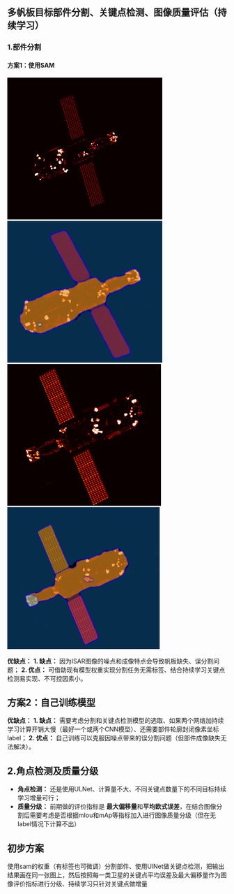 ##  多帆板目标部件分割、关键点检测、图像质量评估（持续学习）
### 1.部件分割
#### 方案1：使用SAM

![输入图片说明](/2025/2025.8.18/imgs/2.png)![输入图片说明](/2025/2025.8.18/imgs/1.png)
![输入图片说明](/2025/2025.8.18/imgs/3.png)![输入图片说明](/2025/2025.8.18/imgs/4.png)

**优缺点：** 
	**1. 缺点：** 因为ISAR图像的噪点和成像特点会导致帆板缺失、误分割问题；
	**2. 优点：** 可借助现有模型权重实现分割任务无需标签、结合持续学习关键点检测易实现、不可控因素小。

## 方案2：自己训练模型
 **优缺点：** 
 	**1. 缺点：** 需要考虑分割和关键点检测模型的选取、如果两个网络加持续学习计算开销大慢（最好一个或两个CNN模型）、还需要部件轮廓封闭像素坐标label；
 	**2. 优点：** 自己训练可以克服因噪点带来的误分割问题（但部件成像缺失无法解决）。

## 2.角点检测及质量分级

 - **角点检测：** 还是使用ULNet、计算量不大、不同关键点数量下的不同目标持续学习增量可行；
 - **质量分级：** 前期做的评价指标是 **最大偏移量**和**平均欧式误差**，在结合图像分割后需要考虑是否根据mIou和mAp等指标加入进行图像质量分级（但在无label情况下计算不出）
 
 
## 初步方案
使用sam的权重（有标签也可微调）分割部件、使用UlNet做关键点检测，把输出结果画在同一张图上，然后按照每一类卫星的关键点平均误差及最大偏移量作为图像评价指标进行分级、持续学习只针对关键点做增量
